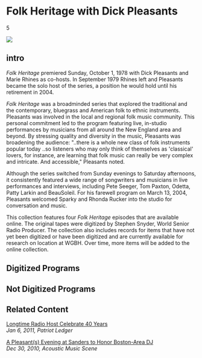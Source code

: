 # Folk Heritage with Dick Pleasants

5

![](https://s3.amazonaws.com/openvault.wgbh.org/special_collections/folk_heritage/folk_heritage.jpg)

## intro

*Folk Heritage* premiered Sunday, October 1, 1978 with Dick Pleasants and Marie Rhines as co-hosts. In September 1979 Rhines left and Pleasants became the solo host of the series, a position he would hold until his retirement in 2004.

*Folk Heritage* was a broadminded series that explored the traditional and the contemporary, bluegrass and American folk to ethnic instruments. Pleasants was involved in the local and regional folk music community. This personal commitment led to the program featuring live, in-studio performances by musicians from all around the New England area and beyond. By stressing quality and diversity in the music, Pleasants was broadening the audience: "..there is a whole new class of folk instruments popular today ..so listeners who may only think of themselves as 'classical' lovers, for instance, are learning that folk music can really be very complex and intricate. And accessible," Pleasants noted.

Although the series switched from Sunday evenings to Saturday afternoons, it consistently featured a wide range of songwriters and musicians in live performances and interviews, including Pete Seeger, Tom Paxton, Odetta, Patty Larkin and BeauSoleil. For his farewell program on March 13, 2004, Pleasants welcomed Sparky and Rhonda Rucker into the studio for conversation and music.

This collection features four *Folk Heritage* episodes that are available online. The original tapes were digitized by Stephen Snyder, World Senior Radio Producer. The collection also includes records for items that have not yet been digitized or have been digitized and are currently available for research on location at WGBH. Over time, more items will be added to the online collection.

## Digitized Programs

[](http://localhost:3000/catalog?f[special_collection_tags][]=folk-heritage_program)

## Not Digitized Programs

[](http://localhost:3000/catalog?f[special_collection_tags][]=folk-heritage_not_digitized_program)

## Related Content

[Longtime Radio Host Celebrate 40 Years](http://www.patriotledger.com/entertainment/x2026719765/Longtime-radio-host-celebrates-40-years)<br>
*Jan 6, 2011, Patriot Ledger*

[A Pleasant(s) Evening at Sanders to Honor Boston-Area DJ](http://acousticmusicscene.com/2010/12/30/a-pleasants-evening-at-sanders-to-honor-boston-area-dj/)<br>
*Dec 30, 2010, Acoustic Music Scene*

